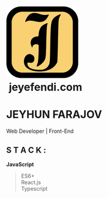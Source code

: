 # [![Logo](https://github.com/jeyefendi/jeyefendi/blob/main/public/logo192.png)](https://jeyefendi.com)<br> jeyefendi.com<br>
# JEYHUN FARAJOV <br>
Web Developer | Front-End 
## S T A C K :
**JavaScript**
>ES6+<br>
>React.js<br>
>Typescript<br>


